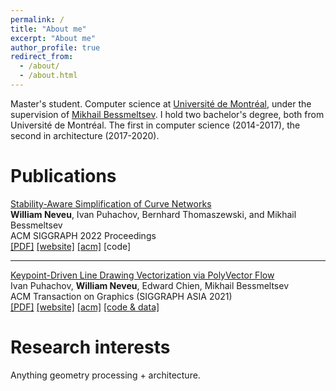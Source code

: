 ```yaml
---
permalink: /
title: "About me"
excerpt: "About me"
author_profile: true
redirect_from: 
  - /about/
  - /about.html
---
```

Master's student. Computer science at [Universit&#233; de Montr&#233;al](https://www.umontreal.ca/), under the supervision of [Mikhail Bessmeltsev](http://www-labs.iro.umontreal.ca/~bmpix/). I hold two bachelor's degree, both from Universit&#233; de Montr&#233;al. The first in computer science (2014-2017), the second in architecture (2017-2020).

Publications
======

[Stability-Aware Simplification of Curve Networks](http://www-labs.iro.umontreal.ca/~bmpix/curve_networks/)  
**William Neveu**, Ivan Puhachov, Bernhard Thomaszewski, and Mikhail Bessmeltsev  
ACM SIGGRAPH 2022 Proceedings  
[\[PDF\]](http://www-labs.iro.umontreal.ca/~bmpix/curve_networks/files/curve_networks.pdf) [\[website\]](http://www-labs.iro.umontreal.ca/~bmpix/curve_networks/) [\[acm\]](https://dl.acm.org/doi/10.1145/3528233.3530711) \[code\]

---

[Keypoint-Driven Line Drawing Vectorization via PolyVector Flow](https://puhachov.xyz/publications/keypoint-driven-polyvector-flow/)  
Ivan Puhachov, **William Neveu**, Edward Chien, Mikhail Bessmeltsev  
ACM Transaction on Graphics (SIGGRAPH ASIA 2021)  
[\[PDF\]](http://www-labs.iro.umontreal.ca/~bmpix/pdf/polyvector_flow.pdf) [\[website\]](https://www-ens.iro.umontreal.ca/~puhachoi/keypoint-driven-polyvector-flow/) [\[acm\]](https://dl.acm.org/doi/10.1145/3478513.3480529) [\[code & data\]](https://github.com/ivanpuhachov/line-drawing-vectorization-polyvector-flow)

Research interests
======
Anything geometry processing + architecture. 
